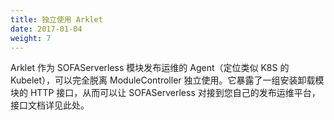 ```yaml
---
title: 独立使用 Arklet
date: 2017-01-04
weight: 7
---
```


Arklet 作为 SOFAServerless 模块发布运维的 Agent（定位类似 K8S 的 Kubelet），可以完全脱离 ModuleController 独立使用。它暴露了一组安装卸载模块的 HTTP 接口，从而可以让 SOFAServerless 对接到您自己的发布运维平台，接口文档详见此处。